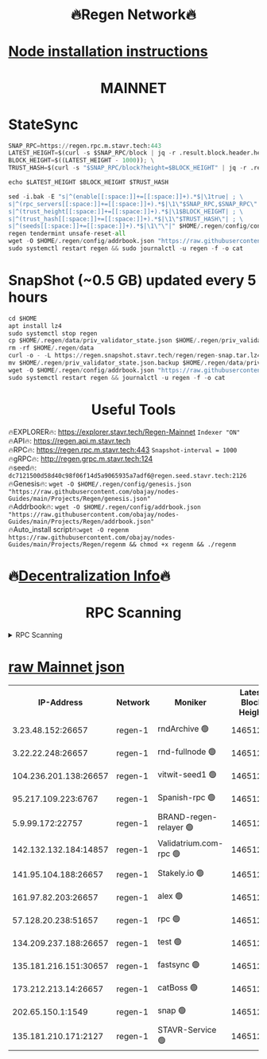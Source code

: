 <h1 align="center"> 🔥Regen Network🔥</h1>

[Node installation instructions](https://github.com/obajay/nodes-Guides/tree/main/Projects/Regen)
=
<h1 align="center"> MAINNET</h1>

# StateSync
```python
SNAP_RPC=https://regen.rpc.m.stavr.tech:443
LATEST_HEIGHT=$(curl -s $SNAP_RPC/block | jq -r .result.block.header.height); \
BLOCK_HEIGHT=$((LATEST_HEIGHT - 1000)); \
TRUST_HASH=$(curl -s "$SNAP_RPC/block?height=$BLOCK_HEIGHT" | jq -r .result.block_id.hash)

echo $LATEST_HEIGHT $BLOCK_HEIGHT $TRUST_HASH

sed -i.bak -E "s|^(enable[[:space:]]+=[[:space:]]+).*$|\1true| ; \
s|^(rpc_servers[[:space:]]+=[[:space:]]+).*$|\1\"$SNAP_RPC,$SNAP_RPC\"| ; \
s|^(trust_height[[:space:]]+=[[:space:]]+).*$|\1$BLOCK_HEIGHT| ; \
s|^(trust_hash[[:space:]]+=[[:space:]]+).*$|\1\"$TRUST_HASH\"| ; \
s|^(seeds[[:space:]]+=[[:space:]]+).*$|\1\"\"|" $HOME/.regen/config/config.toml
regen tendermint unsafe-reset-all
wget -O $HOME/.regen/config/addrbook.json "https://raw.githubusercontent.com/obajay/nodes-Guides/main/Projects/Regen/addrbook.json"
sudo systemctl restart regen && sudo journalctl -u regen -f -o cat
```
# SnapShot (~0.5 GB) updated every 5 hours
```python
cd $HOME
apt install lz4
sudo systemctl stop regen
cp $HOME/.regen/data/priv_validator_state.json $HOME/.regen/priv_validator_state.json.backup
rm -rf $HOME/.regen/data
curl -o - -L https://regen.snapshot.stavr.tech/regen/regen-snap.tar.lz4 | lz4 -c -d - | tar -x -C $HOME/.regen --strip-components 2
mv $HOME/.regen/priv_validator_state.json.backup $HOME/.regen/data/priv_validator_state.json
wget -O $HOME/.regen/config/addrbook.json "https://raw.githubusercontent.com/obajay/nodes-Guides/main/Projects/Regen/addrbook.json"
sudo systemctl restart regen && journalctl -u regen -f -o cat
```

 <h1 align="center"> Useful Tools</h1>

🔥EXPLORER🔥:     https://explorer.stavr.tech/Regen-Mainnet        `Indexer "ON"` \
🔥API🔥:          https://regen.api.m.stavr.tech \
🔥RPC🔥:          https://regen.rpc.m.stavr.tech:443              `Snapshot-interval = 1000` \
🔥gRPC🔥:         http://regen.grpc.m.stavr.tech:124 \
🔥seed🔥:      `dc7121500d58d40c98f06f14d5a9065935a7adf6@regen.seed.stavr.tech:2126` \
🔥Genesis🔥:   `wget -O $HOME/.regen/config/genesis.json "https://raw.githubusercontent.com/obajay/nodes-Guides/main/Projects/Regen/genesis.json"` \
🔥Addrbook🔥:  `wget -O $HOME/.regen/config/addrbook.json "https://raw.githubusercontent.com/obajay/nodes-Guides/main/Projects/Regen/addrbook.json"` \
🔥Auto_install script🔥:`wget -O regenm https://raw.githubusercontent.com/obajay/nodes-Guides/main/Projects/Regen/regenm && chmod +x regenm && ./regenm`

🔥[Decentralization Info](https://github.com/obajay/StateSync-snapshots/tree/main/Projects/Regen/Decentralization)🔥
=
<h1 align="center"> RPC Scanning</h1>

<details>
<summary>RPC Scanning</summary>

<h2 align="center"> We scan nodes in real time every 4 hours. And we provide the final result of RPC endpoints.
We cannot influence the operation of these nodes in any way. </h2>


```python
If Voting Power is higher than 0 --> then the Node is a validator of the network and may be subject to attack and be a potential threat to the chain.
```
```python
We marked such validators with a red symbol
```

</details>

[raw Mainnet json](https://rpc-check.regenm.stavr.tech/regenm/rpc-regenm-result.json)
=


<table><tr><th>IP-Address</th><th>Network</th><th>Moniker</th><th>Latest Block Height</th><th>Earliest Block Height</th><th>Catching Up</th><th>Tx Index</th><th>Voting Power</th><th>Scan Time</th></tr><tr><td>3.23.48.152:26657</td><td>regen-1</td><td>rndArchive 🟢</td><td>14651238</td><td>1</td><td>False</td><td>on</td><td>0</td><td>2024-02-11T18:03:32.059969699UTC</td></tr><tr><td>3.22.22.248:26657</td><td>regen-1</td><td>rnd-fullnode 🟢</td><td>14651237</td><td>4134001</td><td>False</td><td>on</td><td>0</td><td>2024-02-11T18:03:29.355282913UTC</td></tr><tr><td>104.236.201.138:26657</td><td>regen-1</td><td>vitwit-seed1 🟢</td><td>14651232</td><td>8943001</td><td>False</td><td>on</td><td>0</td><td>2024-02-11T18:02:59.426417754UTC</td></tr><tr><td>95.217.109.223:6767</td><td>regen-1</td><td>Spanish-rpc 🟢</td><td>14651241</td><td>10068001</td><td>False</td><td>on</td><td>0</td><td>2024-02-11T18:03:50.706346380UTC</td></tr><tr><td>5.9.99.172:22757</td><td>regen-1</td><td>BRAND-regen-relayer 🟢</td><td>14651241</td><td>10782501</td><td>False</td><td>on</td><td>0</td><td>2024-02-11T18:03:51.207200945UTC</td></tr><tr><td>142.132.132.184:14857</td><td>regen-1</td><td>Validatrium.com-rpc 🟢</td><td>14651241</td><td>11175001</td><td>False</td><td>on</td><td>0</td><td>2024-02-11T18:03:50.980047968UTC</td></tr><tr><td>141.95.104.188:26657</td><td>regen-1</td><td>Stakely.io 🟢</td><td>14651236</td><td>13442501</td><td>False</td><td>on</td><td>0</td><td>2024-02-11T18:03:18.356331018UTC</td></tr><tr><td>161.97.82.203:26657</td><td>regen-1</td><td>alex 🟢</td><td>14651239</td><td>13992001</td><td>False</td><td>on</td><td>0</td><td>2024-02-11T18:03:37.643590417UTC</td></tr><tr><td>57.128.20.238:51657</td><td>regen-1</td><td>rpc 🟢</td><td>14651240</td><td>13992001</td><td>False</td><td>on</td><td>0</td><td>2024-02-11T18:03:44.100839582UTC</td></tr><tr><td>134.209.237.188:26657</td><td>regen-1</td><td>test 🟢</td><td>14651243</td><td>13992001</td><td>False</td><td>on</td><td>0</td><td>2024-02-11T18:04:01.876362528UTC</td></tr><tr><td>135.181.216.151:30657</td><td>regen-1</td><td>fastsync 🟢</td><td>14651239</td><td>14457001</td><td>False</td><td>off</td><td>0</td><td>2024-02-11T18:03:37.252957867UTC</td></tr><tr><td>173.212.213.14:26657</td><td>regen-1</td><td>catBoss 🟢</td><td>14651238</td><td>14577001</td><td>False</td><td>on</td><td>0</td><td>2024-02-11T18:03:32.445715236UTC</td></tr><tr><td>202.65.150.1:1549</td><td>regen-1</td><td>snap 🟢</td><td>14651249</td><td>14641347</td><td>False</td><td>on</td><td>0</td><td>2024-02-11T18:04:35.881963126UTC</td></tr><tr><td>135.181.210.171:2127</td><td>regen-1</td><td>STAVR-Service 🟢</td><td>14651246</td><td>14648001</td><td>False</td><td>on</td><td>0</td><td>2024-02-11T18:04:16.567648284UTC</td></tr></table>